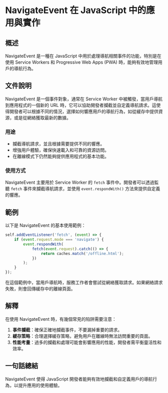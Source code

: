 <!--
Meta Description: # NavigateEvent 在 JavaScript 中的應用與實作 ## 概述 NavigateEvent 是一種在 JavaScript 中用於處理導航相關事件的功能，特別是在使用 Service Workers 和 Progressive Web Apps (PWA) 時，能夠有效地管理用...
Meta Keywords: navigateevent, event, javascript, fetch, service
-->

# NavigateEvent 在 JavaScript 中的應用與實作

## 概述
NavigateEvent 是一種在 JavaScript 中用於處理導航相關事件的功能，特別是在使用 Service Workers 和 Progressive Web Apps (PWA) 時，能夠有效地管理用戶的導航行為。

## 文件說明
NavigateEvent 是一個事件對象，通常在 Service Worker 中被觸發，當用戶導航到應用程式的一個新的 URL 時，它可以協助開發者攔截並自定義導航請求。這使得開發者可以根據不同的情況，選擇如何響應用戶的導航行為，如從緩存中提供資源，或是從網絡獲取最新的數據。

### 用途
- 攔截導航請求，並且根據需要提供不同的響應。
- 增強用戶體驗，確保快速載入和可靠的資源訪問。
- 在離線模式下仍然能夠提供應用程式的基本功能。

### 使用方式
NavigateEvent 主要用於 Service Worker 的 `fetch` 事件中。開發者可以透過監聽 `fetch` 事件來攔截導航請求，並使用 `event.respondWith()` 方法來提供自定義的響應。

## 範例
以下是 NavigateEvent 的基本使用範例：

```javascript
self.addEventListener('fetch', (event) => {
    if (event.request.mode === 'navigate') {
        event.respondWith(
            fetch(event.request).catch(() => {
                return caches.match('/offline.html');
            })
        );
    }
});
```

在這個範例中，當用戶導航時，服務工作者會嘗試從網絡獲取請求。如果網絡請求失敗，則會回傳緩存中的離線頁面。

## 解釋
在使用 NavigateEvent 時，有幾個常見的陷阱需要注意：

1. **事件攔截**：確保正確地攔截事件，不要漏掉重要的請求。
2. **緩存策略**：合理選擇緩存策略，避免用戶在離線時無法訪問重要的頁面。
3. **性能考量**：過多的攔截和處理可能會影響應用的性能，開發者需平衡靈活性和效率。

## 一句話總結
NavigateEvent 使得 JavaScript 開發者能夠有效地攔截和自定義用戶的導航行為，以提升應用的使用體驗。